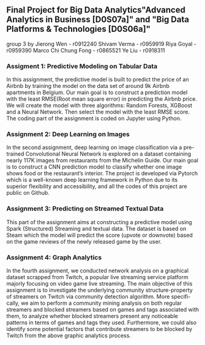 ## Final Project for Big Data Analytics"Advanced Analytics in Business [D0S07a]" and "Big Data Platforms & Technologies [D0S06a]"
group 3
by  Jierong Wen - r0912240
    Shivam Verma - r0959919
    Riya Goyal - r0959390
    Marco Chi Chung Fong - r0865521
    Ye Liu - r0918311
### Assigment 1:  Predictive Modeling on Tabular Data
In this assignment, the predictive model is built to predict the price of an Airbnb by training
the model on the data set of around 9k Airbnb apartments in Belgium. Our main goal is to
construct a prediction model with the least RMSE(Root mean square error) in predicting the
Airbnb price. We will create the model with three algorithms: Random Forests, XGBoost and
a Neural Network. Then select the model with the least RMSE score. The coding part of
the assignment is coded on Jupyter using Python.

### Assignment 2: Deep Learning on Images
In the second assignment, deep learning on image classification via a pre-trained Convolutional Neural
Network is explored on a dataset containing nearly 117K images from restaurants from the
Michelin Guide. Our main goal is to construct a CNN prediction model to classify whether one
image shows food or the restaurant’s interior. The project is developed via Pytorch which is a
well-known deep learning framework in Python due to its superior flexibility and accessibility,
and all the codes of this project are public on Github.

### Assignment 3: Predicting on Streamed Textual Data
This part of the assignment aims at constructing a predictive model using Spark (Structured)
Streaming and textual data. The dataset is based on Steam which the model will predict the
score (upvote or downvote) based on the game reviews of the newly released game by the user.

### Assignment 4: Graph Analytics
In the fourth assignment, we conducted network analysis on a graphical dataset scrapped
from Twitch, a popular live streaming service platform majorly focusing on video game live
streaming. The main objective of this assignment is to investigate the underlying community
structure-property of streamers on Twitch via community detection algorithm. More specifi-
cally, we aim to perform a community mining analysis on both regular streamers and blocked
streamers based on games and tags associated with them, to analyze whether blocked streamers
present any noticeable patterns in terms of games and tags they used. Furthermore, we could
also identify some potential factors that contribute streamers to be blocked by Twitch from the
above graphic analytics process.
